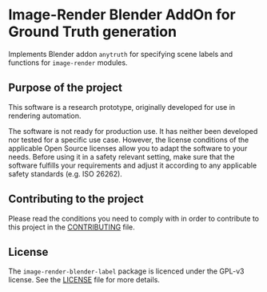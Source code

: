 # Image-Render Blender AddOn for Ground Truth generation

Implements Blender addon `anytruth` for specifying scene labels and functions for `image-render` modules.

## Purpose of the project

This software is a research prototype, originally developed for use in rendering automation.

The software is not ready for production use. It has neither been developed nor tested for a specific use case. However, the license conditions of the applicable Open Source licenses allow you to adapt the software to your needs. Before using it in a safety relevant setting, make sure that the software fulfills your requirements and adjust it according to any applicable safety standards (e.g. ISO 26262).

## Contributing to the project

Please read the conditions you need to comply with in order to contribute to this project in the [CONTRIBUTING](CONTRIBUTING.md) file. 

## License

The `image-render-blender-label` package is licenced under the GPL-v3 license. See the [LICENSE](LICENSE.md) file for more details.
